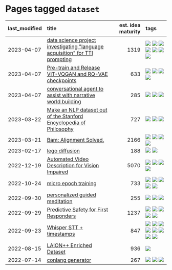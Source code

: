 # Pages tagged `dataset`

|last_modified|title|est. idea maturity|tags
|:---|:---|---:|:---|
|2023-04-07|[data science project investigating "language acquisition" for TTI prompting](../tti_language_aqcuisition.md)|1319|[![](https://img.shields.io/badge/tag-alignment-c4fb38)](../tags/alignment.md) [![](https://img.shields.io/badge/tag-dataset-112e27)](../tags/dataset.md) [![](https://img.shields.io/badge/tag-experimental-da6994)](../tags/experimental.md) [![](https://img.shields.io/badge/tag-prompting-d5f6c6)](../tags/prompting.md) [![](https://img.shields.io/badge/tag-publication-a9524c)](../tags/publication.md) [![](https://img.shields.io/badge/tag-publicgood-1043a5)](../tags/publicgood.md) [![](https://img.shields.io/badge/tag-stability-12eec5)](../tags/stability.md)|
|2023-04-07|[Pre-train and Release ViT-VQGAN and RQ-VAE checkpoints](../pretrained_vit-vqgan_checkpoints.md)|633|[![](https://img.shields.io/badge/tag-completed-53417a)](../tags/completed.md) [![](https://img.shields.io/badge/tag-dataset-112e27)](../tags/dataset.md) [![](https://img.shields.io/badge/tag-prompting-d5f6c6)](../tags/prompting.md) [![](https://img.shields.io/badge/tag-tooling-ea1833)](../tags/tooling.md)|
|2023-04-07|[conversational agent to assist with narrative world building](../world-building-agent.md)|285|[![](https://img.shields.io/badge/tag-dataset-112e27)](../tags/dataset.md) [![](https://img.shields.io/badge/tag-experimental-da6994)](../tags/experimental.md) [![](https://img.shields.io/badge/tag-prompting-d5f6c6)](../tags/prompting.md)|
|2023-03-22|[Make an NLP dataset out of the Stanford Encyclopedia of Philosophy](../sep_dataset.md)|727|[![](https://img.shields.io/badge/tag-dataset-112e27)](../tags/dataset.md) [![](https://img.shields.io/badge/tag-publication-a9524c)](../tags/publication.md) [![](https://img.shields.io/badge/tag-wip-ebbec3)](../tags/wip.md)|
|2023-03-21|[Bam: Alignment Solved.](../ezmode_alignment.md)|2166|[![](https://img.shields.io/badge/tag-alignment-c4fb38)](../tags/alignment.md) [![](https://img.shields.io/badge/tag-dataset-112e27)](../tags/dataset.md) [![](https://img.shields.io/badge/tag-experimental-da6994)](../tags/experimental.md) [![](https://img.shields.io/badge/tag-meta-4db4d2)](../tags/meta.md)|
|2023-02-17|[lego diffusion](../lego-diffusion.md)|188|[![](https://img.shields.io/badge/tag-dataset-112e27)](../tags/dataset.md) [![](https://img.shields.io/badge/tag-experimental-da6994)](../tags/experimental.md)|
|2022-12-19|[Automated Video Description for Vision Impaired](../automated-video-description.md)|5070|[![](https://img.shields.io/badge/tag-accessibility-752fd7)](../tags/accessibility.md) [![](https://img.shields.io/badge/tag-dataset-112e27)](../tags/dataset.md) [![](https://img.shields.io/badge/tag-foundation-82d6e)](../tags/foundation.md) [![](https://img.shields.io/badge/tag-publicgood-1043a5)](../tags/publicgood.md)|
|2022-10-24|[micro epoch training](../micro-epoch.md)|733|[![](https://img.shields.io/badge/tag-augmentation-cc5ed7)](../tags/augmentation.md) [![](https://img.shields.io/badge/tag-dataset-112e27)](../tags/dataset.md) [![](https://img.shields.io/badge/tag-heuristics-dd597e)](../tags/heuristics.md) [![](https://img.shields.io/badge/tag-tooling-ea1833)](../tags/tooling.md) [![](https://img.shields.io/badge/tag-training-e8ae48)](../tags/training.md)|
|2022-09-30|[personalized guided meditation](../personalized-guided-meditation.md)|255|[![](https://img.shields.io/badge/tag-dataset-112e27)](../tags/dataset.md) [![](https://img.shields.io/badge/tag-experimental-da6994)](../tags/experimental.md) [![](https://img.shields.io/badge/tag-prompting-d5f6c6)](../tags/prompting.md)|
|2022-09-29|[Predictive Safety for First Responders](../safety-officer.md)|1237|[![](https://img.shields.io/badge/tag-completed-53417a)](../tags/completed.md) [![](https://img.shields.io/badge/tag-dataset-112e27)](../tags/dataset.md) [![](https://img.shields.io/badge/tag-publication-a9524c)](../tags/publication.md) [![](https://img.shields.io/badge/tag-publicgood-1043a5)](../tags/publicgood.md) [![](https://img.shields.io/badge/tag-wip-ebbec3)](../tags/wip.md)|
|2022-09-23|[Whisper STT + timestamps](../whisper-stt-plus-timestamps.md)|847|[![](https://img.shields.io/badge/tag-colab-f14da)](../tags/colab.md) [![](https://img.shields.io/badge/tag-dataset-112e27)](../tags/dataset.md) [![](https://img.shields.io/badge/tag-experimental-da6994)](../tags/experimental.md) [![](https://img.shields.io/badge/tag-meta-4db4d2)](../tags/meta.md) [![](https://img.shields.io/badge/tag-prompting-d5f6c6)](../tags/prompting.md) [![](https://img.shields.io/badge/tag-publicgood-1043a5)](../tags/publicgood.md) [![](https://img.shields.io/badge/tag-stability-12eec5)](../tags/stability.md) [![](https://img.shields.io/badge/tag-tooling-ea1833)](../tags/tooling.md)|
|2022-08-15|[LAION++ Enriched Dataset](../laion-plus-plus.md)|936|[![](https://img.shields.io/badge/tag-dataset-112e27)](../tags/dataset.md)|
|2022-07-14|[conlang generator](../conlang_lm.md)|267|[![](https://img.shields.io/badge/tag-carp-e9b626)](../tags/carp.md) [![](https://img.shields.io/badge/tag-dataset-112e27)](../tags/dataset.md) [![](https://img.shields.io/badge/tag-experimental-da6994)](../tags/experimental.md)|